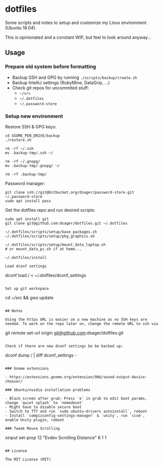 # dotfiles

Some scripts and notes to setup and customize my Linux environment (Ubuntu 18.04).

This is opinionated and a constant WIP, but feel to look around anyway...

## Usage

### Prepare old system before formatting

- Backup SSH and GPG by running `./scripts/backup/create.sh`
- Backup IntelliJ settings (RubyMine, DataGrip, ...)
- Check git repos for uncommited stuff:
  - `~/src`
  - `~/.dotfiles`
  - `~/.password-store`

### Setup new environment

Restore SSH & GPG keys:
```
cd $SOME_PEN_DRIVE/backup
./restore.sh

rm -rf ~/.ssh
mv .backup-tmp/.ssh ~/

rm -rf ~/.gnupg/
mv .backup-tmp/.gnupg/ ~/

rm -rf .backup-tmp/
```

Password manager:
```
git clone ssh://git@bitbucket.org/dsager/password-store.git ~/.password-store
sudo apt install pass
```

Get the dotfiles repo and run desired scripts:
```
sudo apt install git
git clone git@github.com:dsager/dotfiles.git ~/.dotfiles

~/.dotfiles/scripts/setup/base_packages.sh
~/.dotfiles/scripts/setup/pkg_graphics.sh

~/.dotfiles/scripts/setup/mount_data_laptop.sh
# or mount_data_pc.sh if at home...

~/.dotfiles/install

Load dconf settings
```
dconf load / < ~/.dotfiles/dconf_settings
```

Set up git workspace
```
cd ~/src && gws update
```

## Notes

Using the https URL is easier on a new machine as no SSH keys are needed. To work on the repo later on, change the remote URL to ssh via
```
git remote set-url origin git@github.com:dsager/dotfiles.git
```

Check if there are new dconf settings be be backed up:
```
dconf dump / | diff dconf_settings -
```

### Gnome extensions

- https://extensions.gnome.org/extension/906/sound-output-device-chooser/

### Ubuntu/nvidia installation problems

- Black screen after grub: Press `e` in grub to edit boot params, change `quiet splash` to `nomodeset`
- Might have to disable secure boot
- Switch to TTY and run `sudo ubuntu-drivers autoinstall`, reboot
- Install `compizconfig-settings-manager` & `unity`, run `ccsm`, enable Unity plugin, reboot

### Tweak Mouse Scrolling

```
xinput set-prop 12 "Evdev Scrolling Distance" 6 1 1
```

## License

The MIT License (MIT)
